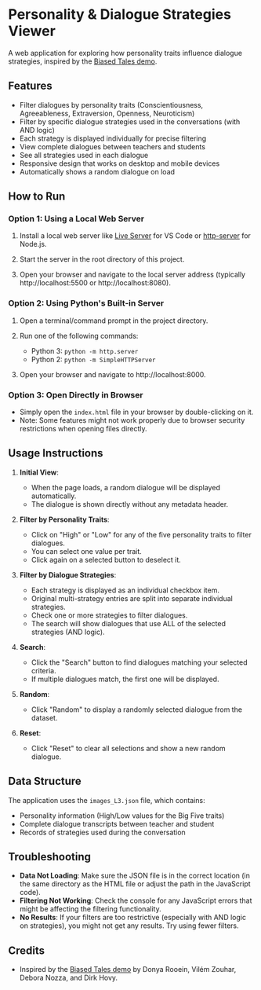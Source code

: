 # Personality & Dialogue Strategies Viewer

A web application for exploring how personality traits influence dialogue strategies, inspired by the [Biased Tales demo](https://donya-rooein.github.io/files/biased-tales-demo/index.html).

## Features

- Filter dialogues by personality traits (Conscientiousness, Agreeableness, Extraversion, Openness, Neuroticism)
- Filter by specific dialogue strategies used in the conversations (with AND logic)
- Each strategy is displayed individually for precise filtering
- View complete dialogues between teachers and students
- See all strategies used in each dialogue
- Responsive design that works on desktop and mobile devices
- Automatically shows a random dialogue on load

## How to Run

### Option 1: Using a Local Web Server

1. Install a local web server like [Live Server](https://marketplace.visualstudio.com/items?itemName=ritwickdey.LiveServer) for VS Code or [http-server](https://www.npmjs.com/package/http-server) for Node.js.

2. Start the server in the root directory of this project.

3. Open your browser and navigate to the local server address (typically http://localhost:5500 or http://localhost:8080).

### Option 2: Using Python's Built-in Server

1. Open a terminal/command prompt in the project directory.

2. Run one of the following commands:
   - Python 3: `python -m http.server`
   - Python 2: `python -m SimpleHTTPServer`

3. Open your browser and navigate to http://localhost:8000.

### Option 3: Open Directly in Browser

- Simply open the `index.html` file in your browser by double-clicking on it.
- Note: Some features might not work properly due to browser security restrictions when opening files directly.

## Usage Instructions

1. **Initial View**:
   - When the page loads, a random dialogue will be displayed automatically.
   - The dialogue is shown directly without any metadata header.

2. **Filter by Personality Traits**:
   - Click on "High" or "Low" for any of the five personality traits to filter dialogues.
   - You can select one value per trait.
   - Click again on a selected button to deselect it.

3. **Filter by Dialogue Strategies**:
   - Each strategy is displayed as an individual checkbox item.
   - Original multi-strategy entries are split into separate individual strategies.
   - Check one or more strategies to filter dialogues.
   - The search will show dialogues that use ALL of the selected strategies (AND logic).

4. **Search**:
   - Click the "Search" button to find dialogues matching your selected criteria.
   - If multiple dialogues match, the first one will be displayed.

5. **Random**:
   - Click "Random" to display a randomly selected dialogue from the dataset.

6. **Reset**:
   - Click "Reset" to clear all selections and show a new random dialogue.

## Data Structure

The application uses the `images_L3.json` file, which contains:

- Personality information (High/Low values for the Big Five traits)
- Complete dialogue transcripts between teacher and student
- Records of strategies used during the conversation

## Troubleshooting

- **Data Not Loading**: Make sure the JSON file is in the correct location (in the same directory as the HTML file or adjust the path in the JavaScript code).
- **Filtering Not Working**: Check the console for any JavaScript errors that might be affecting the filtering functionality.
- **No Results**: If your filters are too restrictive (especially with AND logic on strategies), you might not get any results. Try using fewer filters.

## Credits

- Inspired by the [Biased Tales demo](https://donya-rooein.github.io/files/biased-tales-demo/index.html) by Donya Rooein, Vilém Zouhar, Debora Nozza, and Dirk Hovy. 